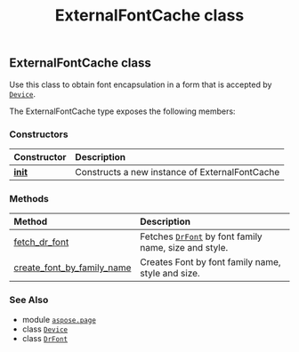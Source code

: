 ﻿---
title: ExternalFontCache class
second_title: Aspose.Page for Python via .NET API References
description: 
type: docs
weight: 40
url: /python-net/aspose.page/externalfontcache/
is_root: false
---

## ExternalFontCache class

Use this class to obtain font encapsulation in a form that is accepted by [`Device`](/page/python-net/aspose.page/device).



The ExternalFontCache type exposes the following members:

### Constructors
| Constructor | Description |
| :- | :- |
| [__init__](/page/python-net/aspose.page/externalfontcache/__init__/#) | Constructs a new instance of ExternalFontCache |


### Methods
| Method | Description |
| :- | :- |
| [fetch_dr_font](/page/python-net/aspose.page/externalfontcache/fetch_dr_font/#str-float-aspose.pydrawing.FontStyle) | Fetches [`DrFont`](/page/python-net/aspose.page.font/drfont) by font family name, size and style. |
| [create_font_by_family_name](/page/python-net/aspose.page/externalfontcache/create_font_by_family_name/#str-float-aspose.pydrawing.FontStyle) | Creates Font by font family name, style and size. |



### See Also
* module [`aspose.page`](..)
* class [`Device`](/page/python-net/aspose.page/device)
* class [`DrFont`](/page/python-net/aspose.page.font/drfont)
